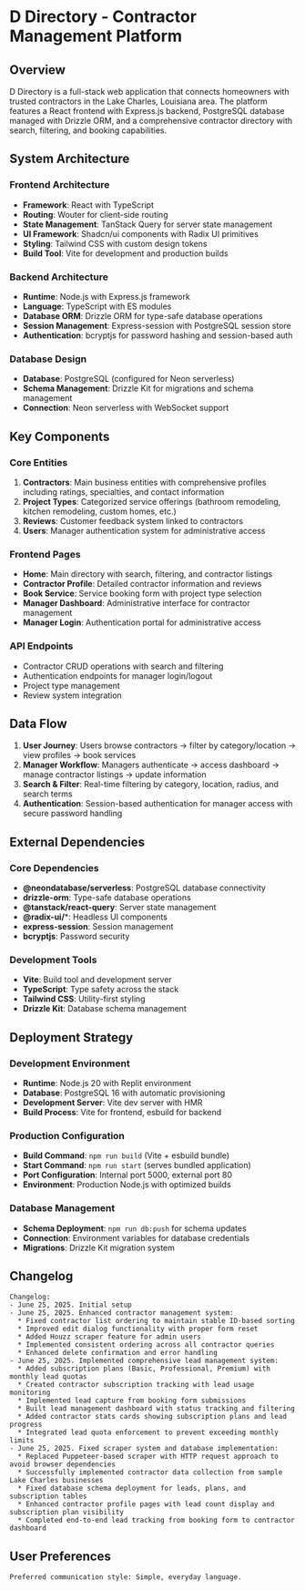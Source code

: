 # D Directory - Contractor Management Platform

## Overview

D Directory is a full-stack web application that connects homeowners with trusted contractors in the Lake Charles, Louisiana area. The platform features a React frontend with Express.js backend, PostgreSQL database managed with Drizzle ORM, and a comprehensive contractor directory with search, filtering, and booking capabilities.

## System Architecture

### Frontend Architecture
- **Framework**: React with TypeScript
- **Routing**: Wouter for client-side routing
- **State Management**: TanStack Query for server state management
- **UI Framework**: Shadcn/ui components with Radix UI primitives
- **Styling**: Tailwind CSS with custom design tokens
- **Build Tool**: Vite for development and production builds

### Backend Architecture
- **Runtime**: Node.js with Express.js framework
- **Language**: TypeScript with ES modules
- **Database ORM**: Drizzle ORM for type-safe database operations
- **Session Management**: Express-session with PostgreSQL session store
- **Authentication**: bcryptjs for password hashing and session-based auth

### Database Design
- **Database**: PostgreSQL (configured for Neon serverless)
- **Schema Management**: Drizzle Kit for migrations and schema management
- **Connection**: Neon serverless with WebSocket support

## Key Components

### Core Entities
1. **Contractors**: Main business entities with comprehensive profiles including ratings, specialties, and contact information
2. **Project Types**: Categorized service offerings (bathroom remodeling, kitchen remodeling, custom homes, etc.)
3. **Reviews**: Customer feedback system linked to contractors
4. **Users**: Manager authentication system for administrative access

### Frontend Pages
- **Home**: Main directory with search, filtering, and contractor listings
- **Contractor Profile**: Detailed contractor information and reviews
- **Book Service**: Service booking form with project type selection
- **Manager Dashboard**: Administrative interface for contractor management
- **Manager Login**: Authentication portal for administrative access

### API Endpoints
- Contractor CRUD operations with search and filtering
- Authentication endpoints for manager login/logout
- Project type management
- Review system integration

## Data Flow

1. **User Journey**: Users browse contractors → filter by category/location → view profiles → book services
2. **Manager Workflow**: Managers authenticate → access dashboard → manage contractor listings → update information
3. **Search & Filter**: Real-time filtering by category, location, radius, and search terms
4. **Authentication**: Session-based authentication for manager access with secure password handling

## External Dependencies

### Core Dependencies
- **@neondatabase/serverless**: PostgreSQL database connectivity
- **drizzle-orm**: Type-safe database operations
- **@tanstack/react-query**: Server state management
- **@radix-ui/***: Headless UI components
- **express-session**: Session management
- **bcryptjs**: Password security

### Development Tools
- **Vite**: Build tool and development server
- **TypeScript**: Type safety across the stack
- **Tailwind CSS**: Utility-first styling
- **Drizzle Kit**: Database schema management

## Deployment Strategy

### Development Environment
- **Runtime**: Node.js 20 with Replit environment
- **Database**: PostgreSQL 16 with automatic provisioning
- **Development Server**: Vite dev server with HMR
- **Build Process**: Vite for frontend, esbuild for backend

### Production Configuration
- **Build Command**: `npm run build` (Vite + esbuild bundle)
- **Start Command**: `npm run start` (serves bundled application)
- **Port Configuration**: Internal port 5000, external port 80
- **Environment**: Production Node.js with optimized builds

### Database Management
- **Schema Deployment**: `npm run db:push` for schema updates
- **Connection**: Environment variables for database credentials
- **Migrations**: Drizzle Kit migration system

## Changelog

```
Changelog:
- June 25, 2025. Initial setup
- June 25, 2025. Enhanced contractor management system:
  * Fixed contractor list ordering to maintain stable ID-based sorting
  * Improved edit dialog functionality with proper form reset
  * Added Houzz scraper feature for admin users
  * Implemented consistent ordering across all contractor queries
  * Enhanced delete confirmation and error handling
- June 25, 2025. Implemented comprehensive lead management system:
  * Added subscription plans (Basic, Professional, Premium) with monthly lead quotas
  * Created contractor subscription tracking with lead usage monitoring
  * Implemented lead capture from booking form submissions
  * Built lead management dashboard with status tracking and filtering
  * Added contractor stats cards showing subscription plans and lead progress
  * Integrated lead quota enforcement to prevent exceeding monthly limits
- June 25, 2025. Fixed scraper system and database implementation:
  * Replaced Puppeteer-based scraper with HTTP request approach to avoid browser dependencies
  * Successfully implemented contractor data collection from sample Lake Charles businesses
  * Fixed database schema deployment for leads, plans, and subscription tables
  * Enhanced contractor profile pages with lead count display and subscription plan visibility
  * Completed end-to-end lead tracking from booking form to contractor dashboard
```

## User Preferences

```
Preferred communication style: Simple, everyday language.
```